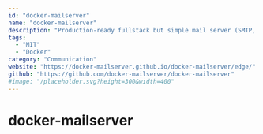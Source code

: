 ```yaml
---
id: "docker-mailserver"
name: "docker-mailserver"
description: "Production-ready fullstack but simple mail server (SMTP, IMAP, LDAP, Antispam, Antivirus, etc.) running inside a container. Only configuration files, no SQL database."
tags:
  - "MIT"
  - "Docker"
category: "Communication"
website: "https://docker-mailserver.github.io/docker-mailserver/edge/"
github: "https://github.com/docker-mailserver/docker-mailserver"
#image: "/placeholder.svg?height=300&width=400"
---
```


# docker-mailserver

